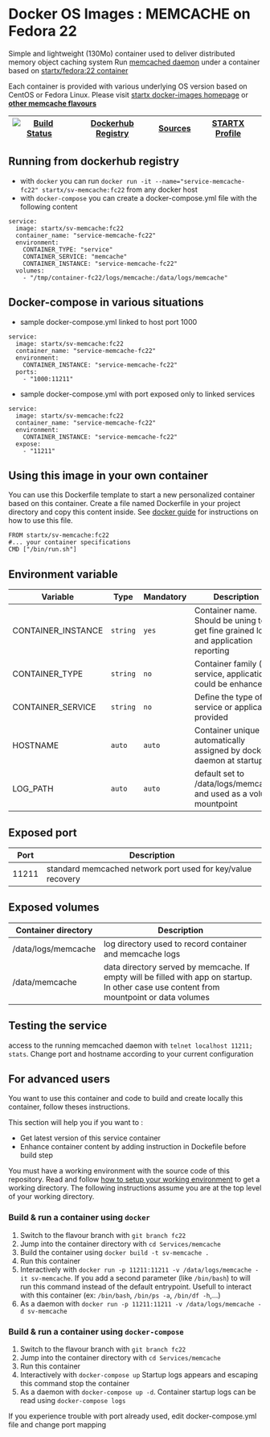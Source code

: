 <!--[metadata]>
+++
title = "STARTX Docker Services Images : MEMCACHE on Fedora 22"
description = "Docker container with memcache service based on fedora 22"
keywords = ["home, docker, startx, memcache, fedora 22, centos, repository, container, swarm, compose"]
weight=3
+++
<![end-metadata]-->

# Docker OS Images : MEMCACHE on Fedora 22

Simple and lightweight (130Mo) container used to deliver distributed memory object caching system
Run [memcached daemon](https://www.memcached.org/) under a container 
based on [startx/fedora:22 container](https://hub.docker.com/r/startx/fedora)

Each container is provided with various underlying OS version based on CentOS or 
Fedora Linux. Please visit [startx docker-images homepage](https://github.com/startxfr/docker-images/)
or **[other memcache flavours](https://github.com/startxfr/docker-images/Services/memcache/#available-flavours)**

| [![Build Status](https://travis-ci.org/startxfr/docker-images.svg)](https://travis-ci.org/startxfr/docker-images) | [Dockerhub Registry](https://hub.docker.com/r/startx/sv-memcache/) | [Sources](https://github.com/startxfr/docker-images/Services/memcache)             | [STARTX Profile](https://github.com/startxfr) | 
|-------------------------------------------------------------------------------------------------------------------|--------------------------------------------------------------------|------------------------------------------------------------------------------------|-----------------------------------------------|

## Running from dockerhub registry

* with `docker` you can run `docker run -it --name="service-memcache-fc22" startx/sv-memcache:fc22` from any docker host
* with `docker-compose` you can create a docker-compose.yml file with the following content
```
service:
  image: startx/sv-memcache:fc22
  container_name: "service-memcache-fc22"
  environment:
    CONTAINER_TYPE: "service"
    CONTAINER_SERVICE: "memcache"
    CONTAINER_INSTANCE: "service-memcache-fc22"
  volumes:
    - "/tmp/container-fc22/logs/memcache:/data/logs/memcache"
```

## Docker-compose in various situations

* sample docker-compose.yml linked to host port 1000
```
service:
  image: startx/sv-memcache:fc22
  container_name: "service-memcache-fc22"
  environment:
    CONTAINER_INSTANCE: "service-memcache-fc22"
  ports:
    - "1000:11211"
```
* sample docker-compose.yml with port exposed only to linked services
```
service:
  image: startx/sv-memcache:fc22
  container_name: "service-memcache-fc22"
  environment:
    CONTAINER_INSTANCE: "service-memcache-fc22"
  expose:
    - "11211"
```

## Using this image in your own container

You can use this Dockerfile template to start a new personalized container based on this container. Create a file named Dockerfile in your project directory and copy this content inside. See [docker guide](http://docs.docker.com/engine/reference/builder/) for instructions on how to use this file.
 ```
FROM startx/sv-memcache:fc22
#... your container specifications
CMD ["/bin/run.sh"]
```

## Environment variable

| Variable                  | Type     | Mandatory | Description                                                              |
|---------------------------|----------|-----------|--------------------------------------------------------------------------|
| CONTAINER_INSTANCE        | `string` | `yes`     | Container name. Should be uning to get fine grained log and application reporting
| CONTAINER_TYPE            | `string` | `no`      | Container family (os, service, application. could be enhanced 
| CONTAINER_SERVICE         | `string` | `no`      | Define the type of service or application provided
| HOSTNAME                  | `auto`   | `auto`    | Container unique id automatically assigned by docker daemon at startup
| LOG_PATH                  | `auto`   | `auto`    | default set to /data/logs/memcache and used as a volume mountpoint

## Exposed port

| Port  | Description                                                              |
|-------|--------------------------------------------------------------------------|
| 11211 | standard memcached network port used for key/value recovery

## Exposed volumes

| Container directory  | Description                                                              |
|----------------------|--------------------------------------------------------------------------|
| /data/logs/memcache  | log directory used to record container and memcache logs
| /data/memcache       | data directory served by memcache. If empty will be filled with app on startup. In other case use content from mountpoint or data volumes

## Testing the service

access to the running memcached daemon with `telnet localhost 11211; stats`. Change port and hostname according to your current configuration

## For advanced users

You want to use this container and code to build and create locally this container, follow theses instructions.

This section will help you if you want to :
* Get latest version of this service container
* Enhance container content by adding instruction in Dockefile before build step

You must have a working environment with the source code of this repository. Read and follow [how to setup your working environment](https://github.com/startxfr/docker-images#setup-your-working-environment-mandatory) to get a working directory. The following instructions assume you are at the top level of your working directory.

### Build & run a container using `docker`

1. Switch to the flavour branch with `git branch fc22`
2. Jump into the container directory with `cd Services/memcache`
3. Build the container using `docker build -t sv-memcache .`
4. Run this container 
  1. Interactively with `docker run -p 11211:11211 -v /data/logs/memcache -it sv-memcache`. If you add a second parameter (like `/bin/bash`) to will run this command instead of the default entrypoint. Usefull to interact with this container (ex: `/bin/bash`, `/bin/ps -a`, `/bin/df -h`,...) 
  2. As a daemon with `docker run -p 11211:11211 -v /data/logs/memcache -d sv-memcache`


### Build & run a container using `docker-compose`

1. Switch to the flavour branch with `git branch fc22`
2. Jump into the container directory with `cd Services/memcache`
3. Run this container 
  1. Interactively with `docker-compose up` Startup logs appears and escaping this command stop the container
  2. As a daemon with `docker-compose up -d`. Container startup logs can be read using `docker-compose logs`

If you experience trouble with port already used, edit docker-compose.yml file and change port mapping
